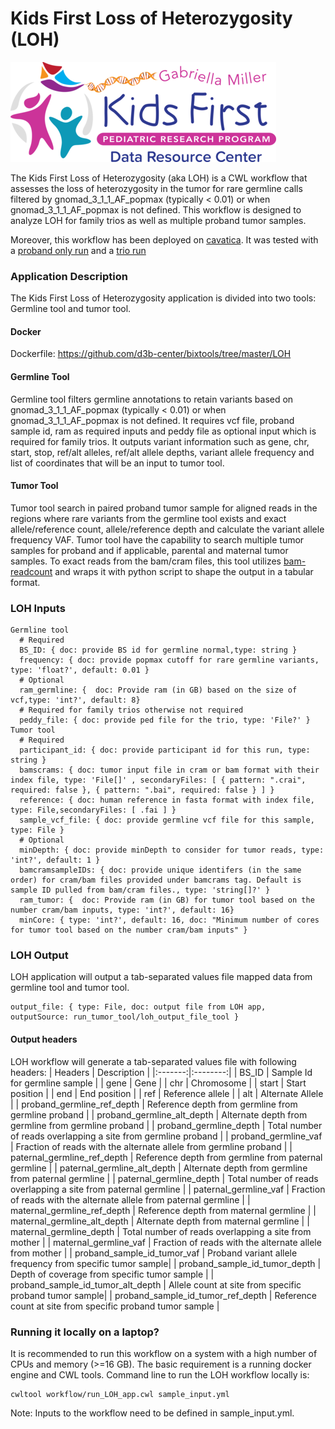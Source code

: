 # Kids First Loss of Heterozygosity (LOH)

![data service logo](https://github.com/d3b-center/d3b-research-workflows/raw/master/doc/kfdrc-logo-sm.png)

The Kids First Loss of Heterozygosity (aka LOH) is a CWL workflow that assesses the loss of heterozygosity in the tumor for rare germline calls filtered by gnomad_3_1_1_AF_popmax (typically < 0.01) or when gnomad_3_1_1_AF_popmax is not defined. This workflow is designed to analyze LOH for family trios as well as multiple proband tumor samples. 

Moreover, this workflow has been deployed on [cavatica](https://cavatica.sbgenomics.com/u/d3b-bixu/tumor-loh-dev/apps/Loss_of_Heterozygosity). It was tested with a [proband only run](https://cavatica.sbgenomics.com/u/d3b-bixu/tumor-loh-dev/tasks/522d128a-2195-4c9c-8339-1709da16821d/) and a [trio run](https://cavatica.sbgenomics.com/u/d3b-bixu/tumor-loh-dev/tasks/d7f6b667-35ef-46a7-a666-970a78ef3175/)

### Application Description

The Kids First Loss of Heterozygosity application is divided into two tools: Germline tool and tumor tool.

#### Docker
Dockerfile: https://github.com/d3b-center/bixtools/tree/master/LOH

#### Germline Tool

Germline tool filters germline annotations to retain variants based on gnomad_3_1_1_AF_popmax (typically < 0.01) or when gnomad_3_1_1_AF_popmax is not defined. It requires vcf file, proband sample id, ram as required inputs and peddy file as optional input which is required for family trios. It outputs variant information such as gene, chr, start, stop, ref/alt alleles, ref/alt allele depths, variant allele frequency and list of coordinates that will be an input to tumor tool.

#### Tumor Tool
Tumor tool search in paired proband tumor sample for aligned reads in the regions where rare variants from the germline tool exists and exact allele/reference count, allele/reference depth and calculate the variant allele frequency VAF. Tumor tool have the capability to search multiple tumor samples for proband and if applicable, parental and maternal tumor samples. To exact reads from the bam/cram files, this tool utilizes [bam-readcount](https://github.com/genome/bam-readcount) and wraps it with python script to shape the output in a tabular format. 

### LOH Inputs
```
Germline tool
  # Required  
  BS_ID: { doc: provide BS id for germline normal,type: string }
  frequency: { doc: provide popmax cutoff for rare germline variants, type: 'float?', default: 0.01 }
  # Optional
  ram_germline: {  doc: Provide ram (in GB) based on the size of vcf,type: 'int?', default: 8}
  # Required for family trios otherwise not required
  peddy_file: { doc: provide ped file for the trio, type: 'File?' }
Tumor tool
  # Required
  participant_id: { doc: provide participant id for this run, type: string }
  bamscrams: { doc: tumor input file in cram or bam format with their index file, type: 'File[]' , secondaryFiles: [ { pattern: ".crai", required: false }, { pattern: ".bai", required: false } ] }
  reference: { doc: human reference in fasta format with index file, type: File,secondaryFiles: [ .fai ] }
  sample_vcf_file: { doc: provide germline vcf file for this sample, type: File }
  # Optional
  minDepth: { doc: provide minDepth to consider for tumor reads, type: 'int?', default: 1 }
  bamcramsampleIDs: { doc: provide unique identifers (in the same order) for cram/bam files provided under bamcrams tag. Default is sample ID pulled from bam/cram files., type: 'string[]?' }
  ram_tumor: {  doc: Provide ram (in GB) for tumor tool based on the number cram/bam inputs, type: 'int?', default: 16} 
  minCore: { type: 'int?', default: 16, doc: "Minimum number of cores for tumor tool based on the number cram/bam inputs" }
```

### LOH Output

LOH application will output a tab-separated values file mapped data from germline tool and tumor tool. 
```
output_file: { type: File, doc: output file from LOH app, outputSource: run_tumor_tool/loh_output_file_tool }
```

#### Output headers

LOH workflow will generate a tab-separated values file with following headers:
| Headers | Description | 
|:-------:|:--------:|
| BS_ID | Sample Id for germline sample | 
| gene | Gene |
| chr | Chromosome |
| start | Start position |
| end | End position |
| ref | Reference allele |
| alt | Alternate Allele |
| proband_germline_ref_depth | Reference depth from germline from germline proband |
| proband_germline_alt_depth | Alternate depth from germline from germline proband |
| proband_germline_depth | Total number of reads overlapping a site from germline proband  |
| proband_germline_vaf | Fraction of reads with the alternate allele from germline proband |
| paternal_germline_ref_depth | Reference depth from germline from paternal germline |
| paternal_germline_alt_depth | Alternate depth from germline from paternal germline |
| paternal_germline_depth | Total number of reads overlapping a site from paternal germline |
| paternal_germline_vaf | Fraction of reads with the alternate allele from paternal germline |
| maternal_germline_ref_depth | Reference depth from maternal germline |
| maternal_germline_alt_depth | Alternate depth from maternal germline |
| maternal_germline_depth | Total number of reads overlapping a site from mother  |
| maternal_germline_vaf | Fraction of reads with the alternate allele from mother |
| proband_sample_id_tumor_vaf |  Proband variant allele frequency from specific tumor sample|
| proband_sample_id_tumor_depth | Depth of coverage from specific tumor sample | 
| proband_sample_id_tumor_alt_depth | Allele count at site from specific proband tumor sample|
| proband_sample_id_tumor_ref_depth | Reference count at site from specific proband tumor sample |


### Running it locally on a laptop?

It is recommended to run this workflow on a system with a high number of CPUs and memory (>=16 GB). The basic requirement is a running docker engine and CWL tools. Command line to run the LOH workflow locally is:

```
cwltool workflow/run_LOH_app.cwl sample_input.yml
```
Note: Inputs to the workflow need to be defined in sample_input.yml.